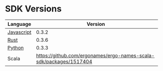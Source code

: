 # SDK Versions

| Language | Version |
| -------- | ------- |
| [Javascript](https://www.npmjs.com/package/ergonames) | 0.3.2 |
| [Rust](https://crates.io/crates/ergonames) | 0.3.6 |
| [Python](https://pypi.org/project/ergonames/) | 0.3.3 |
| Scala | https://github.com/ergonames/ergo-names-scala-sdk/packages/1517404 | 0.3.1 |

